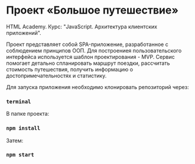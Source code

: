 # Проект «Большое путешествие»

HTML Academy. Курс: "JavaScript. Архитектура клиентских приложений".

Проект представляет собой SPA-приложение, разработанное с соблюдением принципов ООП. Для построениея пользовательского интерфейса используется шаблон проектирования - MVP.
Сервис помогает детально спланировать маршрут поездки, рассчитать стоимость путешествия, получить информацию о достопримечательностях и статистику.

Для запуска приложения необходимо клонировать репозиторий через:
### `terminal`

В папке проекта:
### `npm install`

Затем:
### `npm start`
